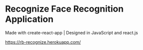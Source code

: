 # Recognize Face Recognition Application
Made with create-react-app | Designed in JavaScript and react.js

https://rb-recognize.herokuapp.com/
